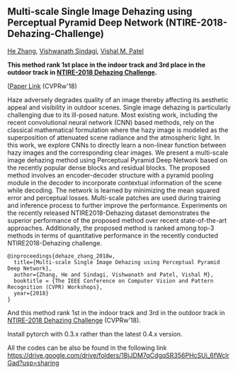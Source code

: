## Multi-scale Single Image Dehazing using Perceptual Pyramid Deep Network (NTIRE-2018-Dehazing-Challenge)
[He Zhang](https://sites.google.com/site/hezhangsprinter), [Vishwanath Sindagi](http://www.vishwanathsindagi.com/), [Vishal M. Patel](http://www.rci.rutgers.edu/~vmp93/)

**This method rank 1st place in the indoor track and 3rd place in the outdoor track in [NTIRE-2018 Dehazing Challenge](http://www.vision.ee.ethz.ch/en/ntire18/).**



[[Paper Link](http://openaccess.thecvf.com/content_cvpr_2018_workshops/papers/w13/Zhang_Multi-Scale_Single_Image_CVPR_2018_paper.pdf) (CVPRw'18)

Haze adversely degrades quality of an image thereby affecting its aesthetic appeal and visibility in outdoor scenes. Single image dehazing is particularly challenging due to its ill-posed nature. Most existing work, including the recent convolutional neural network (CNN) based methods, rely on the classical mathematical formulation where the hazy image is modeled as the superposition of attenuated scene radiance and the atmospheric light. In this work, we explore CNNs to directly learn a non-linear function between hazy images and the corresponding clear images. We present a multi-scale image dehazing method using Perceptual Pyramid Deep Network based on the recently popular dense blocks and residual blocks. The proposed method involves an encoder-decoder structure with a pyramid pooling module in the decoder to incorporate contextual information of the scene while decoding. The network is learned by minimizing the mean squared error and perceptual losses. Multi-scale patches are used during training and inference process to further improve the performance. Experiments on the recently released NTIRE2018-Dehazing dataset demonstrates the superior performance of the proposed method over recent state-of-the-art approaches. Additionally, the proposed method is ranked among top-3 methods in terms of quantitative performance in the recently conducted NTIRE2018-Dehazing challenge.

	@inproceedings{dehaze_zhang_2018w,		
	  title={Multi-scale Single Image Dehazing using Perceptual Pyramid Deep Network},
	  author={Zhang, He and Sindagi, Vishwanath and Patel, Vishal M},
	  booktitle = {The IEEE Conference on Computer Vision and Pattern Recognition (CVPR) Workshops},
	  year={2018}
	} 


And this method rank 1st in the indoor track and 3rd in the outdoor track in [NTIRE-2018 Dehazing Challenge](http://www.vision.ee.ethz.ch/en/ntire18/) (CVPRw'18). 

Install pytorch with 0.3.x rather than the latest 0.4.x version.


All the codes can be also be found in the following link
https://drive.google.com/drive/folders/1BjJDM7qCdgqSR356PHcSUi_6fWclrGad?usp=sharing
